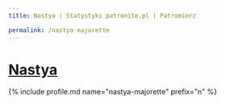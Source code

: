 ```yaml
---
title: Nastya | Statystyki patronite.pl | Patromierz

permalink: /nastya-majorette
---
```


# [Nastya](https://patronite.pl/nastya-majorette)

{% include profile.md name="nastya-majorette" prefix="n" %}
